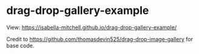 # drag-drop-gallery-example

View: https://isabella-mitchell.github.io/drag-drop-gallery-example/

Credit to https://github.com/thomasdevin525/drag-drop-image-gallery for base code.

